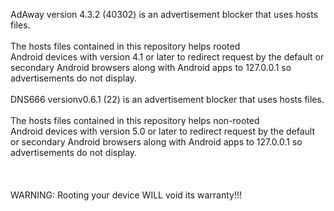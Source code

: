 AdAway version 4.3.2 (40302) is an advertisement blocker that uses hosts files.<br>
<br>
The hosts files contained in this repository helps rooted<br>
Android devices with version 4.1 or later to redirect request
by the default or secondary Android browsers along with
Android apps to 127.0.0.1 so advertisements do not display.<br>
<br>
DNS666 versionv0.6.1 (22) is an advertisement blocker that uses hosts files.<br>
<br>
The hosts files contained in this repository helps non-rooted<br>
Android devices with version 5.0 or later to redirect request
by the default or secondary Android browsers along with
Android apps to 127.0.0.1 so advertisements do not display.<br>
<br>
<br><br>
WARNING: Rooting your device WILL void its warranty!!!


